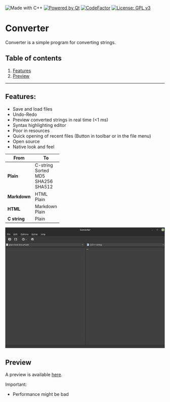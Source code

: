 ![Made with C++](https://forthebadge.com/images/badges/made-with-c-plus-plus.svg)
[![Powered by Qt](https://forthebadge.com/images/badges/powered-by-qt.svg)](https://qt.io)
[![CodeFactor](https://www.codefactor.io/repository/github/software-made-easy/converter/badge/main)](https://www.codefactor.io/repository/github/software-made-easy/converter/overview/main)
[![License: GPL v3](https://img.shields.io/badge/License-GPLv3-blue.svg)](https://www.gnu.org/licenses/gpl-3.0)


# Converter

Converter is a simple program for converting strings.

## Table of contents

1. [Features](#features)
2. [Preview](#preview)

-------

## Features:

- Save and load files
- Undo-Redo
- Preview converted strings in real time (<1 ms)
- Syntax highlighting editor
- Poor in resources
- Quick opening of recent files (Button in toolbar or in the file menu)
- Open source
- Native look and feel

| From         	| To                                            	|
|--------------	|-----------------------------------------------	|
| **Plain**    		| C-string<br>Sorted<br>MD5<br>SHA256<br>SHA512 	|
| **Markdown** 	|                 HTML<br>Plain                 	|
| **HTML**     	|               Markdown<br>Plain               	|
| **C string** 		|                     Plain                     	|

![Example](https://github.com/software-made-easy/Converter/raw/main/docs/images/Example.png)

## Preview

A preview is available [here](https://software-made-easy.github.io/Converter/converter.html).

Important:
- Performance might be bad
